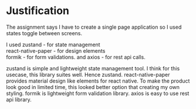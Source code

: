 # Justification

The assignment says I have to create a single page application so I used states toggle between screens.

I used
zustand - for state management<br>
react-native-paper - for design elements<br>
formik - for form validations.
and axios - for rest api calls.

zustand is simple and lightweight state management tool. I think for this usecase, this library suites well. Hence zustand.
react-native-paper provides material design like elements for react native. To make the product look good in limited time, this looked better option that creating my own styling.
formik is lightweight form validation library.
axios is easy to use rest api library.
